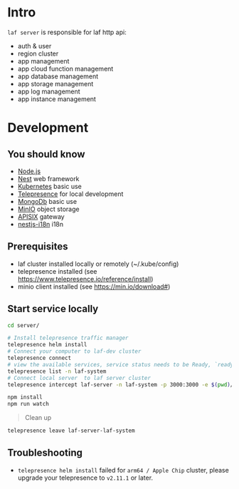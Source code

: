 # Intro

`laf server` is responsible for laf http api:

- auth & user
- region cluster
- app management
- app cloud function management
- app database management
- app storage management
- app log management
- app instance management

# Development

## You should know

- [Node.js](https://nodejs.org/en/docs)
- [Nest](https://github.com/nestjs/nest) web framework
- [Kubernetes](https://kubernetes.io) basic use
- [Telepresence](https://www.telepresence.io) for local development
- [MongoDb](https://docs.mongodb.com) basic use
- [MinIO](https://min.io) object storage
- [APISIX](https://apisix.apache.org) gateway
- [nestjs-i18n](https://nestjs-i18n.com/) i18n

## Prerequisites

- laf cluster installed locally or remotely (~/.kube/config)
- telepresence installed (see https://www.telepresence.io/reference/install)
- minio client installed (see https://min.io/download#)

## Start service locally

```bash
cd server/

# Install telepresence traffic manager
telepresence helm install
# Connect your computer to laf-dev cluster
telepresence connect
# view the available services, service status needs to be Ready, `ready to intercept`
telepresence list -n laf-system
# Connect local server  to laf server cluster
telepresence intercept laf-server -n laf-system -p 3000:3000 -e $(pwd)/.env

npm install
npm run watch
```

> Clean up

```bash
telepresence leave laf-server-laf-system
```

## Troubleshooting

- `telepresence helm install` failed for `arm64 / Apple Chip` cluster, please upgrade your telepresence to `v2.11.1` or later.
